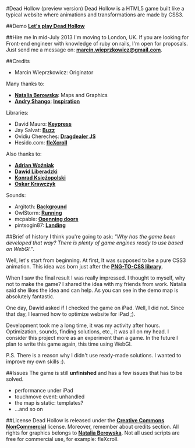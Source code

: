 #Dead Hollow (preview version)
Dead Hollow is a HTML5 game built like a typical website where animations and transformations are made by CSS3.


##Demo
**[Let's play Dead Hollow](http://marcinwieprzkowicz.github.io/dead-hollow/)**


##Hire me
In mid-July 2013 I'm moving to London, UK. If you are looking for Front-end engineer with knowledge of ruby on rails, I'm open for proposals. Just send me a message on: **[marcin.wieprzkowicz@gmail.com](mailto:marcin.wieprzkowicz@gmail.com)**.


##Credits
* Marcin Wieprzkowicz: Originator

Many thanks to:
* **[Natalia Berowska](http://dribbble.com/nberowska)**: Maps and Graphics
* **[Andry Shango](http://elshangowuzhere.blogspot.com)**: **[Inspiration](http://andry-shango.deviantart.com/art/Dead-Space-352669811)**

Libraries:
* David Mauro: **[Keypress](http://github.com/dmauro)**
* Jay Salvat: **[Buzz](http://jaysalvat.com)**
* Ovidiu Cherecheș: **[Dragdealer JS](http://code.ovidiu.ch/dragdealer/)**
* Hesido.com: **[fleXcroll](http://www.hesido.com/web.php?page=customscrollbar)**

Also thanks to:
* **[Adrian Woźniak](http://github.com/Eraden)**
* **[Dawid Liberadzki](http://dribbble.com/liberadzki)**
* **[Konrad Księżopolski](http://dribbble.com/kondziorny)**
* **[Oskar Krawczyk](http://github.com/oskarkrawczyk)**

Sounds:
* Argitoth: **[Background](http://freesound.org/people/Argitoth/sounds/38969/)**
* OwlStorm: **[Running](http://freesound.org/people/OwlStorm/sounds/151227/)**
* mcpable: **[Openning doors](http://freesound.org/people/mcpable/sounds/131934/)**
* pintsogin87: **[Landing](http://www.freesound.org/people/pintsogin87/sounds/118097/)**


##Brief of history
I think you're going to ask: *"Why has the game been developed that way? There is plenty of game engines ready to use based on WebGl."*.

Well, let's start from beginning. At first, It was supposed to be a pure CSS3 animation. This idea was born just after the **[PNG-TO-CSS library](https://github.com/marcinwieprzkowicz/png-to-css)**.

When I saw the final result I was really impressed. I thought to myself, why not to make the game? I shared the idea with my friends from work. Natalia said she likes the idea and can help. As you can see in the demo map is absolutely fantastic.

One day, Dawid asked if I checked the game on iPad. Well, I did not. Since that day, I learned how to optimize website for iPad ;).

Development took me a long time, it was my activity after hours. Optimization, sounds, finding solutions, etc., it was all on my head. I consider this project more as an experiment than a game. In the future I plan to write this game again, this time using WebGl.

P.S. There is a reason why I didn't use ready-made solutions. I wanted to improve my own skills :).


##Issues
The game is still **unfinished** and has a few issues that has to be solved.
* performance under iPad
* touchmove event: unhandled
* the map is static: templates?
* ...and so on


##License
Dead Hollow is released under the **[Creative Commons NonCommercial](http://creativecommons.org/licenses/by-nc/3.0/)** license.
Moreover, remember about credits section. All rights for graphics belongs to **[Natalia Berowska](http://dribbble.com/nberowska)**. Not all used scripts are free for commercial use, for example: fleXcroll.
